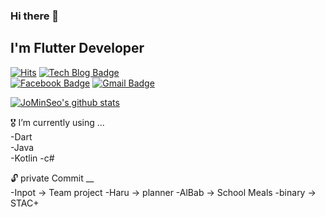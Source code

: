 ### Hi there 👋
## I'm Flutter Developer

	
[![Hits](https://hits.seeyoufarm.com/api/count/incr/badge.svg?url=https%3A%2F%2Fgithub.com%2FJoMinSeo&count_bg=%2379C83D&title_bg=%23555555&icon=&icon_color=%23E7E7E7&title=hits&edge_flat=false)](https://hits.seeyoufarm.com)
[![Tech Blog Badge](http://img.shields.io/badge/-Tech%20blog-black?style=flat-square&logo=github&link=https://github.com/JoMinSeo)](https://github.com/JoMinSeo)	
[![Facebook Badge](https://img.shields.io/badge/facebook-1877f2?style=flat-square&logo=facebook&logoColor=white&link=https://www.facebook.com/profile.php?id=100012360553453)](https://www.facebook.com/profile.php?id=100012360553453)	
[![Gmail Badge](https://img.shields.io/badge/Gmail-d14836?style=flat-square&logo=Gmail&logoColor=white&link=mailto:minseocho0309@gmail.com)](mailto:minseocho0309@gmail.com)

	


[![JoMinSeo's github stats](https://github-readme-stats.vercel.app/api?username=JoMinSeo)](https://github.com/JoMinSeo)

🎖 I’m currently using ...   
-Dart   
-Java   
-Kotlin
-c#

🔓 private Commit __   
-Inpot -> Team project
-Haru -> planner
-AlBab -> School Meals
-binary -> STAC+ 
